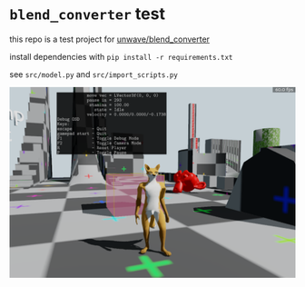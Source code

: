 # `blend_converter` test

this repo is a test project for [unwave/blend_converter](https://github.com/unwave/blend_converter)

install dependencies with `pip install -r requirements.txt`

see `src/model.py` and `src/import_scripts.py`

![A screenshot of the project](data/221027_014244_python_Panda.png "level and character")